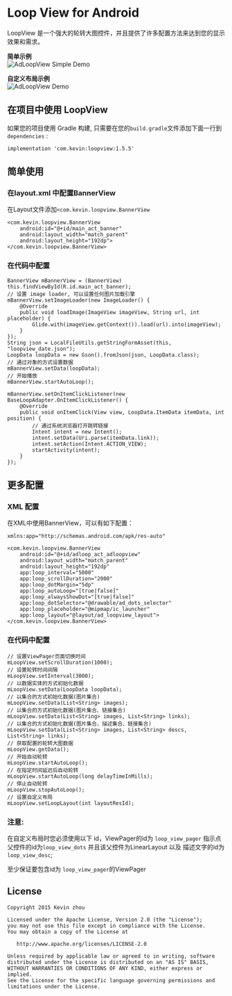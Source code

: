 
# Loop View for Android

LoopView 是一个强大的轮转大图控件，并且提供了许多配置方法来达到您的显示效果和需求。  

**简单示例**  
![AdLoopView Simple Demo](https://raw.githubusercontent.com/xuehuayous/Android-LoopView/master/loopview_ad_simple.gif)

**自定义布局示例**  
![AdLoopView Demo](https://raw.githubusercontent.com/xuehuayous/Android-LoopView/master/loopview_ad_custom.gif)

## 在项目中使用 LoopView

如果您的项目使用 Gradle 构建, 只需要在您的`build.gradle`文件添加下面一行到 `dependencies` :

```
implementation 'com.kevin:loopview:1.5.5'
```

## 简单使用 ##

### 在layout.xml 中配置BannerView ###
在Layout文件添加`<com.kevin.loopview.BannerView`

	<com.kevin.loopview.BannerView
        android:id="@+id/main_act_banner"
        android:layout_width="match_parent"
        android:layout_height="192dp">
    </com.kevin.loopview.BannerView>

### 在代码中配置 ###

```
BannerView mBannerView = (BannerView) this.findViewById(R.id.main_act_banner);
// 设置 image loader, 可以设置任何图片加载引擎
mBannerView.setImageLoader(new ImageLoader() {
    @Override
    public void loadImage(ImageView imageView, String url, int placeholder) {
        Glide.with(imageView.getContext()).load(url).into(imageView);
    }
});
String json = LocalFileUtils.getStringFormAsset(this, "loopview_date.json");
LoopData loopData = new Gson().fromJson(json, LoopData.class);
// 通过对象的方式设置数据
mBannerView.setData(loopData);
// 开始播放
mBannerView.startAutoLoop();

mBannerView.setOnItemClickListener(new BaseLoopAdapter.OnItemClickListener() {
    @Override
    public void onItemClick(View view, LoopData.ItemData itemData, int position) {
        // 通过系统浏览器打开跳转链接
        Intent intent = new Intent();
        intent.setData(Uri.parse(itemData.link));
        intent.setAction(Intent.ACTION_VIEW);
        startActivity(intent);
    }
});
```

## 更多配置 ##

### XML 配置 ###

在XML中使用BannerView，可以有如下配置：

```
xmlns:app="http://schemas.android.com/apk/res-auto"

<com.kevin.loopview.BannerView
    android:id="@+id/adloop_act_adloopview"
    android:layout_width="match_parent"
    android:layout_height="192dp"
    app:loop_interval="5000"
    app:loop_scrollDuration="2000"
    app:loop_dotMargin="5dp"
    app:loop_autoLoop="[true|false]"
    app:loop_alwaysShowDot="[true|false]"
    app:loop_dotSelector="@drawable/ad_dots_selector"
    app:loop_placeholder="@mipmap/ic_launcher"
    app:loop_layout="@layout/ad_loopview_layout">
</com.kevin.loopview.BannerView>
```

### 在代码中配置 ###

```
// 设置ViewPager页面切换时间
mLoopView.setScrollDuration(1000);
// 设置轮转时间间隔
mLoopView.setInterval(3000);
// 以数据实体的方式初始化数据
mLoopView.setData(LoopData loopData);
// 以集合的方式初始化数据(图片集合)
mLoopView.setData(List<String> images);
// 以集合的方式初始化数据(图片集合、链接集合)
mLoopView.setData(List<String> images, List<String> links);
// 以集合的方式初始化数据(图片集合、描述集合、链接集合)
mLoopView.setData(List<String> images, List<String> descs, List<String> links);
// 获取配置的轮转大图数据
mLoopView.getData();
// 开始自动轮转
mLoopView.startAutoLoop();
// 在指定时间延迟后自动轮转
mLoopView.startAutoLoop(long delayTimeInMills);
// 停止自动轮转
mLoopView.stopAutoLoop();
// 设置自定义布局
mLoopView.setLoopLayout(int layoutResId);
```

### 注意: ###

在自定义布局时您必须使用以下 id，ViewPager的id为 `loop_view_pager`  指示点父控件的id为`loop_view_dots` 并且该父控件为LinearLayout 以及 描述文字的id为`loop_view_desc`;

至少保证要包含id为 `loop_view_pager`的ViewPager

## License

    Copyright 2015 Kevin zhou

    Licensed under the Apache License, Version 2.0 (the "License");
    you may not use this file except in compliance with the License.
    You may obtain a copy of the License at

       http://www.apache.org/licenses/LICENSE-2.0

    Unless required by applicable law or agreed to in writing, software
    distributed under the License is distributed on an "AS IS" BASIS,
    WITHOUT WARRANTIES OR CONDITIONS OF ANY KIND, either express or implied.
    See the License for the specific language governing permissions and
    limitations under the License.